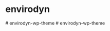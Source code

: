# envirodyn
#   e n v i r o d y n - w p - t h e m e  
 #   e n v i r o d y n - w p - t h e m e  
 